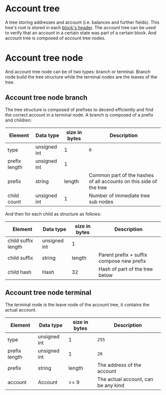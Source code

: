 # Account tree
A tree storing addresses and account (i.e. balances and further fields).
This tree's root is stored in each [block's header](block.md#header).
The account tree can be used to verify that an account in a certain state was part of a certain block.
And account tree is composed of account tree nodes.

# Account tree node
And account tree node can be of two types: branch or terminal. 
Branch node build the tree structure while the terminal nodes are the leaves of the tree.

## Account tree node branch
The tree structure is composed of prefixes to decend efficiently and find the correct account in a terminal node.
A branch is composed of a prefix and children:

| Element       | Data type    | size in bytes | Description                                                        |
|---------------|--------------|---------------|--------------------------------------------------------------------|
| type          | unsigned int | 1             | `0`                                                                |
| prefix length | unsigned int | 1             |                                                                    |
| prefix        | string       | length        | Common part of the hashes of all accounts on this side of the tree |
| child count   | unsigned int | 1             | Number of immediate tree sub nodes                                 |

And then for each child as structure as follows:

| Element             | Data type    | size in bytes | Description                               |
|---------------------|--------------|---------------|-------------------------------------------|
| child suffix length | unsigned int | 1             |                                           |
| child suffix        | string       | length        | Parent prefix + suffix compose new prefix |
| child hash          | Hash         | 32            | Hash of part of the tree below            |

## Account tree node terminal
The terminal node is the leave node of the account tree, it contains the actual account.

| Element       | Data type    | size in bytes | Description                         |
|---------------|--------------|---------------|-------------------------------------|
| type          | unsigned int | 1             | `255`                               |
| prefix length | unsigned int | 1             | `20`                                |
| prefix        | string       | length        | The address of the account          |
| account       | Account      | >= 9          | The actual account, can be any kind |

